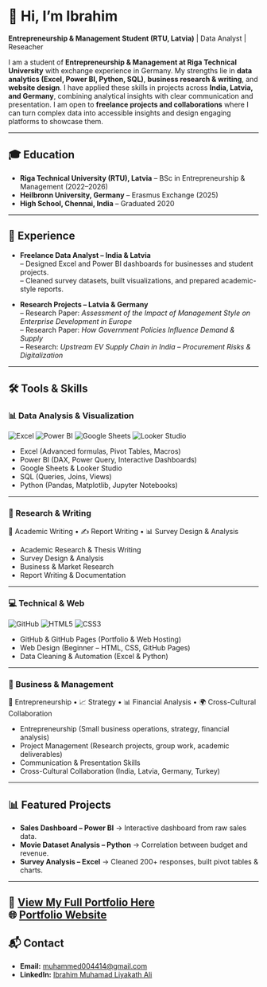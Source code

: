 # 👋 Hi, I’m Ibrahim  

**Entrepreneurship & Management Student (RTU, Latvia)** | Data Analyst | Reseacher  

I am a student of **Entrepreneurship & Management at Riga Technical University** with exchange experience in Germany.  My strengths lie in **data analytics (Excel, Power BI, Python, SQL)**, **business research & writing**, and **website design**.  I have applied these skills in projects across **India, Latvia, and Germany**, combining analytical insights with clear communication and presentation.  I am open to **freelance projects and collaborations** where I can turn complex data into accessible insights and design engaging platforms to showcase them.  


---

## 🎓 Education  
- **Riga Technical University (RTU), Latvia** – BSc in Entrepreneurship & Management (2022–2026)  
- **Heilbronn University, Germany** – Erasmus Exchange (2025)  
- **High School, Chennai, India** – Graduated 2020  

---

## 💼 Experience  

- **Freelance Data Analyst – India & Latvia**  
  – Designed Excel and Power BI dashboards for businesses and student projects.  
  – Cleaned survey datasets, built visualizations, and prepared academic-style reports.  

- **Research Projects – Latvia & Germany**  
  – Research Paper: *Assessment of the Impact of Management Style on Enterprise Development in Europe*  
  – Research Paper: *How Government Policies Influence Demand & Supply*  
  – Research: *Upstream EV Supply Chain in India – Procurement Risks & Digitalization*  

---
## 🛠️ Tools & Skills  

### 📊 Data Analysis & Visualization  
![Excel](https://img.shields.io/badge/Excel-217346?logo=microsoft-excel&logoColor=white) 
![Power BI](https://img.shields.io/badge/Power%20BI-F2C811?logo=powerbi&logoColor=black) 
![Google Sheets](https://img.shields.io/badge/Google%20Sheets-34A853?logo=googlesheets&logoColor=white) 
![Looker Studio](https://img.shields.io/badge/Looker%20Studio-4285F4?logo=looker&logoColor=white)  
- Excel (Advanced formulas, Pivot Tables, Macros)  
- Power BI (DAX, Power Query, Interactive Dashboards)  
- Google Sheets & Looker Studio  
- SQL (Queries, Joins, Views)  
- Python (Pandas, Matplotlib, Jupyter Notebooks)  

---

### 📝 Research & Writing  
📑 Academic Writing • ✍️ Report Writing • 📊 Survey Design & Analysis  
- Academic Research & Thesis Writing  
- Survey Design & Analysis  
- Business & Market Research  
- Report Writing & Documentation  

---

### 💻 Technical & Web  
![GitHub](https://img.shields.io/badge/GitHub-181717?logo=github&logoColor=white) 
![HTML5](https://img.shields.io/badge/HTML5-E34F26?logo=html5&logoColor=white) 
![CSS3](https://img.shields.io/badge/CSS3-1572B6?logo=css3&logoColor=white)  
- GitHub & GitHub Pages (Portfolio & Web Hosting)  
- Web Design (Beginner – HTML, CSS, GitHub Pages)  
- Data Cleaning & Automation (Excel & Python)  

---

### 💼 Business & Management  
💼 Entrepreneurship • 📈 Strategy • 📊 Financial Analysis • 🌍 Cross-Cultural Collaboration  
- Entrepreneurship (Small business operations, strategy, financial analysis)  
- Project Management (Research projects, group work, academic deliverables)  
- Communication & Presentation Skills  
- Cross-Cultural Collaboration (India, Latvia, Germany, Turkey)  

---

## 📊 Featured Projects  
- **Sales Dashboard – Power BI** → Interactive dashboard from raw sales data.  
- **Movie Dataset Analysis – Python** → Correlation between budget and revenue.  
- **Survey Analysis – Excel** → Cleaned 200+ responses, built pivot tables & charts.  

---

📂 [View My Full Portfolio Here](https://github.com/ibrahim3929/Portfolio)  
🌐 [Portfolio Website](https://ibrahim3929.github.io/Portfolio)  
---

## 📬 Contact  
- **Email:** muhammed004414@gmail.com  
- **LinkedIn:** [Ibrahim Muhamad Liyakath Ali](https://www.linkedin.com/in/ibrahim-muhamad-liyakath-ali-263a50315/)  

 

<!--
**ibrahim3929/ibrahim3929** is a ✨ _special_ ✨ repository because its `README.md` (this file) appears on your GitHub profile.

Here are some ideas to get you started:

- 🔭 I’m currently working on ...
- 🌱 I’m currently learning ...
- 👯 I’m looking to collaborate on ...
- 🤔 I’m looking for help with ...
- 💬 Ask me about ...
- 📫 How to reach me: ...
- 😄 Pronouns: ...
- ⚡ Fun fact: ...
-->
